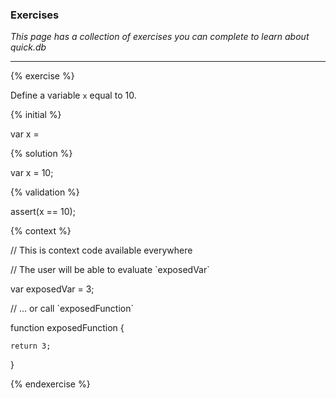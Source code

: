 ### Exercises

_This page has a collection of exercises you can complete to learn about quick.db_

---

{% exercise %}

Define a variable `x` equal to 10.



{% initial %}

var x =



{% solution %}

var x = 10;



{% validation %}

assert(x == 10);



{% context %}

// This is context code available everywhere

// The user will be able to evaluate \`exposedVar\`

var exposedVar = 3;

// ... or call \`exposedFunction\`

function exposedFunction {

    return 3;

}

{% endexercise %}



